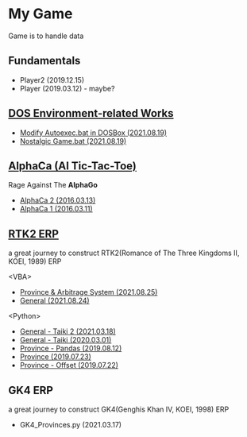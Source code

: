 # My Game

Game is to handle data


## Fundamentals

- Player2 (2019.12.15)
- Player (2019.03.12) - maybe?


## [DOS Environment-related Works](/DOS#my-dos-environment-related-works)

- [Modify Autoexec.bat in DOSBox (2021.08.19)](/DOS#modify-autoexecbat-in-dosbox-20210819)
- [Nostalgic Game.bat (2021.08.19)](/DOS#nostalgic-gamebat-20210819)


## [AlphaCa (AI Tic-Tac-Toe)](/AlphaCa#alphaca-ai-tic-tac-toe)
Rage Against The **AlphaGo**

- [AlphaCa 2 (2016.03.13)](/AlphaCa#alphaca-2-20160313)
- [AlphaCa 1 (2016.03.11)](/AlphaCa#alphaca-1-20160311)


## [RTK2 ERP](/RTK2#rtk2-erp)
a great journey to construct RTK2(Romance of The Three Kingdoms II, KOEI, 1989) ERP  

\<VBA>
- [Province & Arbitrage System (2021.08.25)](/RTK2#province--arbitrage-system-20210825)
- [General (2021.08.24)](/RTK2#general-20210824)

\<Python>
- [General - Taiki 2 (2021.03.18)](/RTK2#general---taiki-2-20210318)
- [General - Taiki (2020.03.01)](/RTK2#general---taiki-20200301)
- [Province - Pandas (2019.08.12)](/RTK2#province---pandas-20190812)
- [Province (2019.07.23)](/RTK2#province-20190723)
- [Province - Offset (2019.07.22)](/RTK2#province---offset-20190722)


## GK4 ERP
a great journey to construct GK4(Genghis Khan Ⅳ, KOEI, 1998) ERP

- GK4_Provinces.py (2021.03.17)